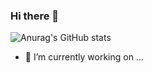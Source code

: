 ### Hi there 👋

![Anurag's GitHub stats](https://github-readme-stats.vercel.app/api?username=MiguelPimentel97&count_private=true)


- 🔭 I’m currently working on ...

<!--
**MiguelPimentel97/MiguelPimentel97** is a ✨ _special_ ✨ repository because its `README.md` (this file) appears on your GitHub profile.

Here are some ideas to get you started:


- 🌱 I’m currently learning ...
- 👯 I’m looking to collaborate on ...
- 🤔 I’m looking for help with ...
- 💬 Ask me about ...
- 📫 How to reach me: ...
- 😄 Pronouns: ...
- ⚡ Fun fact: ...
-->
